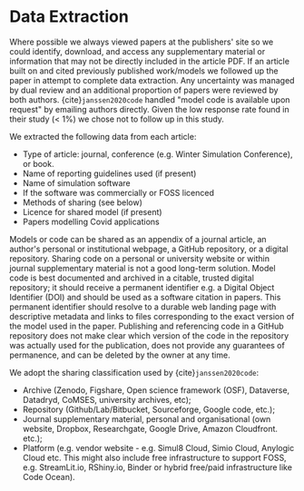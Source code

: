 # Data Extraction

Where possible we always viewed papers at the publishers' site so we could identify, download, and access any supplementary material or information that may not be directly included in the article PDF. If an article built on and cited previously published work/models we followed up the paper in attempt to complete data extraction. Any uncertainty was managed by dual review and an additional proportion of papers were reviewed by both authors. {cite}`janssen2020code` handled "model code is available upon request" by emailing authors directly. Given the low response rate found in their study ($<$ 1\%) we chose not to follow up in this study.

We extracted the following data from each article:  

* Type of article: journal, conference (e.g. Winter Simulation Conference), or book.  
* Name of reporting guidelines used (if present)  
* Name of simulation software  
* If the software was commercially or FOSS licenced
* Methods of sharing (see below)
* Licence for shared model (if present) 
* Papers modelling Covid applications

Models or code can be shared as an appendix of a journal article, an author's personal or institutional webpage, a GitHub repository, or a digital repository. Sharing code on a personal or university website or within journal supplementary material is not a good long-term solution. Model code is best documented and archived in a citable, trusted digital repository; it should receive a permanent identifier e.g. a Digital Object Identifier (DOI) and should be used as a software citation in papers. This permanent identifier should resolve to a durable web landing page with descriptive metadata and links to files corresponding to the exact version of the model used in the paper. Publishing and referencing code in a GitHub repository does not make clear which version of the code in the repository was actually used for the publication, does not provide any guarantees of permanence, and can be deleted by the owner at any time. 

We adopt the sharing classification used by {cite}`janssen2020code`: 

* Archive (Zenodo, Figshare, Open science framework (OSF), Dataverse, Datadryd, CoMSES, university archives, etc); 
* Repository (Github/Lab/Bitbucket, Sourceforge, Google code, etc.); 
* Journal supplementary material, personal and organisational (own website, Dropbox, Researchgate, Google Drive, Amazon Cloudfront. etc.); 
* Platform (e.g. vendor website - e.g. Simul8 Cloud, Simio Cloud, Anylogic Cloud etc. This might also include free infrastructure to support FOSS, e.g. StreamLit.io, RShiny.io, Binder or hybrid free/paid infrastructure like Code Ocean).
  